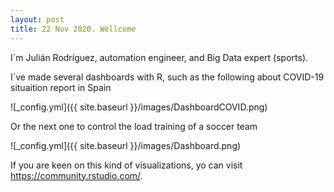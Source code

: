 ```yaml
---
layout: post
title: 22 Nov 2020. Wellcome
---
```


I´m Julián Rodríguez, automation engineer, and Big Data expert (sports).

I´ve made several dashboards with R, such as the following about COVID-19 situaition report in Spain

![_config.yml]({{ site.baseurl }}/images/DashboardCOVID.png)

Or the next one to control the load training of a soccer team

![_config.yml]({{ site.baseurl }}/images/Dashboard.png)

If you are keen on this kind of visualizations, yo can visit https://community.rstudio.com/.
